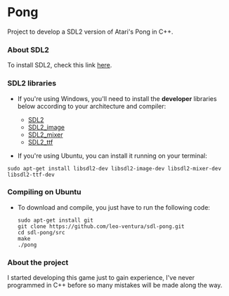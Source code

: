 # Pong
Project to develop a SDL2 version of Atari's Pong in C++.

### About SDL2
To install SDL2, check this link [here](https://wiki.libsdl.org/Installation).

### SDL2 libraries
- If you're using Windows, you'll need to install the **developer** libraries below according to your architecture and compiler:
  - [SDL2](https://www.libsdl.org/download-2.0.php)
  - [SDL2_image](https://www.libsdl.org/projects/SDL_image/)
  - [SDL2_mixer](https://www.libsdl.org/projects/SDL_mixer/)
  - [SDL2_ttf](https://www.libsdl.org/projects/SDL_ttf/)

- If you're using Ubuntu, you can install it running on your terminal:
```
sudo apt-get install libsdl2-dev libsdl2-image-dev libsdl2-mixer-dev libsdl2-ttf-dev
```

### Compiling on Ubuntu
  - To download and compile, you just have to run the following code:
    ```
    sudo apt-get install git
    git clone https://github.com/leo-ventura/sdl-pong.git
    cd sdl-pong/src
    make
    ./pong
    ``` 

### About the project
I started developing this game just to gain experience, I've never programmed in C++ before so many mistakes will be made along the way.
